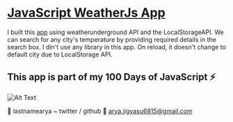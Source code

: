 # [JavaScript WeatherJs App](https://lastnamearya.github.io/JavaScript-WeatherJs-App/)

I built this [app](https://lastnamearya.github.io/JavaScript-WeatherJs-App/) using weatherunderground API  and the LocalStorageAPI. We can search for any city's temperature by providing required details in the search box. I din't use any library
in this app. On reload, it doesn't change to default city due to LocalStorage API. 

## This app is part of my 100 Days of JavaScript :zap:

![Alt Text](https://media.giphy.com/media/X6aBBHRQoUYlUnR04o/giphy.gif)




:tada: lastnamearya ~ twitter / github
:email: arya.jigyasu6815@gmail.com

